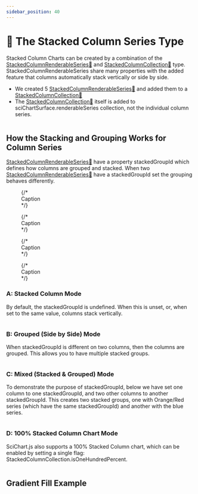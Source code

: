 ```yaml
---
sidebar_position: 40
---
```


# 🔄 The Stacked Column Series Type

Stacked Column Charts can be created by a combination of the [StackedColumnRenderableSeries:blue_book:](https://www.scichart.com/documentation/js/v4/typedoc/classes/stackedcolumnrenderableseries.html)  and [StackedColumnCollection:blue_book:](https://www.scichart.com/documentation/js/v4/typedoc/classes/stackedcolumncollection.html)  type. StackedColumnRenderableSeries share many properties with the added feature that columns automatically stack vertically or side by side.

<LiveDocSnippet name="./basic-example/demo" />

- We created 5 [StackedColumnRenderableSeries:blue_book:](https://www.scichart.com/documentation/js/v4/typedoc/classes/stackedcolumnrenderableseries.html) and added them to a [StackedColumnCollection:blue_book:](https://www.scichart.com/documentation/js/v4/typedoc/classes/stackedcolumncollection.html)
- The [StackedColumnCollection:blue_book:](https://www.scichart.com/documentation/js/v4/typedoc/classes/stackedcolumncollection.html) itself is added to sciChartSurface.renderableSeries collection, not the individual column series.

```ts showLineNumbers file=./basic-example/demo.ts start=region_A_start end=region_A_end

```

## How the Stacking and Grouping Works for Column Series

[StackedColumnRenderableSeries:blue_book:](https://www.scichart.com/documentation/js/v4/typedoc/classes/stackedcolumnrenderableseries.html) have a property stackedGroupId which defines how columns are grouped and stacked.
When two [StackedColumnRenderableSeries:blue_book:](https://www.scichart.com/documentation/js/v4/typedoc/classes/stackedcolumnrenderableseries.html) have a stackedGroupId set the grouping behaves differently.

<div style={{ display: 'flex', gap: '8px', justifyContent: 'center' }}>
  <figure style={{ margin: 0, textAlign: 'center', flexGrow: "1" }}>
    <LiveDocSnippet name="./grouping-options/stackedExample" />
    {/* <figcaption>Caption </figcaption> */}
  </figure>
  <figure style={{ margin: 0, textAlign: 'center', flexGrow: "1"  }}>
    <LiveDocSnippet name="./grouping-options/groupedExample" />
    {/* <figcaption>Caption </figcaption> */}
  </figure>
</div>
<div style={{ display: 'flex', gap: '8px', justifyContent: 'center' }}>
  <figure style={{ margin: 0, textAlign: 'center', flexGrow: "1"  }}>
    <LiveDocSnippet name="./grouping-options/mixedExample" />
    {/* <figcaption>Caption </figcaption> */}
  </figure>
  <figure style={{ margin: 0, textAlign: 'center', flexGrow: "1"  }}>
   <LiveDocSnippet name="./grouping-options/100PercentExample" />
    {/* <figcaption>Caption </figcaption> */}
  </figure>
</div>

### A: Stacked Column Mode

By default, the stackedGroupId is undefined. When this is unset, or, when set to the same value, columns stack vertically.

```ts showLineNumbers file=./grouping-options/stackedExample.ts start=region_A_start end=region_A_end

```
### B: Grouped (Side by Side) Mode

When stackedGroupId is different on two columns, then the columns are grouped. This allows you to have multiple stacked groups.

```ts showLineNumbers file=./grouping-options/groupedExample.ts start=region_A_start end=region_A_end

```
### C: Mixed (Stacked & Grouped) Mode

To demonstrate the purpose of stackedGroupId, below we have set one column to one stackedGroupId, and two other columns to another stackedGroupId. This creates two stacked groups, one with Orange/Red series (which have the same stackedGroupId) and another with the blue series.

```ts showLineNumbers file=./grouping-options/mixedExample.ts start=region_A_start end=region_A_end

```
### D: 100% Stacked Column Chart Mode

SciChart.js also supports a 100% Stacked Column chart, which can be enabled by setting a single flag: StackedColumnCollection.isOneHundredPercent.

```ts showLineNumbers file=./grouping-options/100PercentExample.ts start=region_A_start end=region_A_end

```

## Gradient Fill Example

<LiveDocSnippet name="./gradient-fill-example/demo" />

```ts showLineNumbers file=./gradient-fill-example/demo.ts start=region_A_start end=region_A_end

```